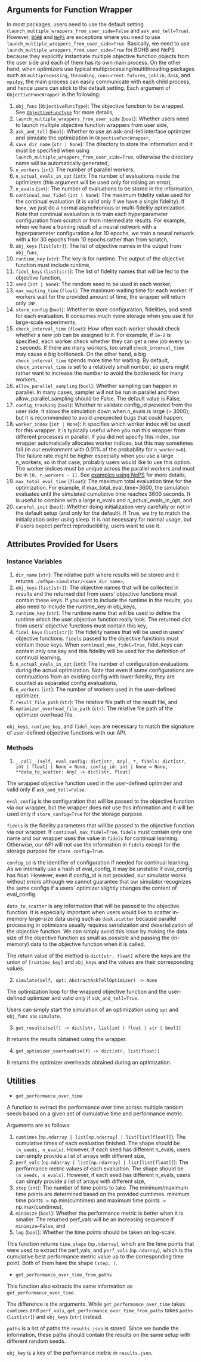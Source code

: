 ## Arguments for Function Wrapper

In most packages, users need to use the default setting (`launch_multiple_wrappers_from_user_side=False` and `ask_and_tell=True`).
However, [`BOHB`](https://github.com/automl/hpBandSter/) and [`NePS`](https://github.com/automl/neps/) are exceptions where you need to use `launch_multiple_wrappers_from_user_side=True`.
Basically, we need to use `launch_multiple_wrappers_from_user_side=True` for BOHB and NePS because they explicitly instantiate multiple objective function objects from the user side and each of them has its own main process.
On the other hand, when optimizers use typical multiprocessing/multithreading packages such as `multiprocessing`, `threading`, `concurrent.futures`, `joblib`, `dask`, and `mpi4py`, the main process can easily communicate with each child process, and hence users can stick to the default setting.
Each argument of `ObjectiveFuncWrapper` is the following:
1. `obj_func` (`ObjectiveFuncType`): The objective function to be wrapped. See [`ObjectiveFuncType`](https://github.com/nabenabe0928/mfhpo-simulator/blob/main/benchmark_simulator/_constants.py#L169-L203) for more details,
2. `launch_multiple_wrappers_from_user_side` (`bool`): Whether users need to launch multiple objective function wrappers from user side,
3. `ask_and_tell` (`bool`): Whether to use an ask-and-tell interface optimizer and simulate the optimization in `ObjectiveFuncWrapper`,
4. `save_dir_name` (`str | None`): The directory to store the information and it must be specified when using `launch_multiple_wrappers_from_user_side=True`, otherwise the directory name will be automatically generated,
5. `n_workers` (`int`): The number of parallel workers,
6. `n_actual_evals_in_opt` (`int`): The number of evaluations inside the optimizers (this argument will be used only for raising an error),
7. `n_evals` (`int`): The number of evaluations to be stored in the information,
8. `continual_max_fidel` (`int | None`): The maximum fidelity value used for the continual evaluation (it is valid only if we have a single fidelity). If `None`, we just do a normal asynchronous or multi-fidelity optimization. Note that continual evaluation is to train each hyperparameter configuration from scratch or from intermediate results. For example, when we have a training result of a neural network with a hyperparameter configuration `A` for 10 epochs, we train a neural network with `A` for 30 epochs from 10 epochs rather than from scratch,
9. `obj_keys` (`list[str]`): The list of objective names in the output from `obj_func`,
10. `runtime_key` (`str`): The key is for runtime. The output of the objective function must include runtime,
11. `fidel_keys` (`list[str]`): The list of fidelity names that will be fed to the objective function,
12. `seed` (`int | None`): The random seed to be used in each worker,
13. `max_waiting_time` (`float`): The maximum waiting time for each worker. If workers wait for the provided amount of time, the wrapper will return only `INF`,
14. `store_config` (`bool`): Whether to store configuration, fidelities, and seed for each evaluation. It consumes much more storage when you use it for large-scale experiments,
15. `check_interval_time` (`float`): How often each worker should check whether a new job can be assigned to it. For example, if `1e-2` is specified, each worker check whether they can get a new job every `1e-2` seconds. If there are many workers, too small `check_interval_time` may cause a big bottleneck. On the other hand, a big `check_interval_time` spends more time for waiting. By default, `check_interval_time` is set to a relatively small number, so users might rather want to increase the number to avoid the bottleneck for many workers,
16. `allow_parallel_sampling` (`bool`): Whether sampling can happen in parallel. In many cases, sampler will not be run in parallel and then allow_parallel_sampling should be False. The default value is False,
17. `config_tracking` (`bool`): Whether to validate config_id provided from the user side. It slows the simulation down when n_evals is large (> 3000), but it is recommended to avoid unexpected bugs that could happen,
18. `worker_index` (`int | None`): It specifies which worker index will be used for this wrapper. It is typically useful when you run this wrapper from different processes in parallel. If you did not specify this index, our wrapper automatically allocates worker indices, but this may sometimes fail (in our environment with 0.01% of the probability for `n_workers=8`). The failure rate might be higher especially when you use a large n_workers, so in that case, probably users would like to use this option. The worker indices must be unique across the parallel workers and must be in `[0, n_workers - 1]`. See [examples using NePS](../examples/minimal/neps.py) for more details,
19. `max_total_eval_time` (`float`): The maximum total evaluation time for the optimization. For example, if max_total_eval_time=3600, the simulation evaluates until the simulated cumulative time reaches 3600 seconds. It is useful to combine with a large n_evals and n_actual_evals_in_opt, and
20. `careful_init` (`bool`): Whether doing initialization very carefully or not in the default setup (and only for the default). If True, we try to match the initialization order using sleep. It is not necessary for normal usage, but if users expect perfect reproducibility, users want to use it.

## Attributes Provided for Users

### Instance Variables

1. `dir_name` (`str`): The relative path where results will be stored and it returns `./mfhpo-simulator/<save_dir_name>`,
2. `obj_keys` (`list[str]`): The objective names that will be collected in results and the returned dict from users' objective functions must contain these keys. If you want to include the runtime in the results, you also need to include the runtime_key in obj_keys,
3. `runtime_key` (`str`): The runtime name that will be used to define the runtime which the user objective function really took. The returned dict from users' objective functions must contain this key,
4. `fidel_keys` (`list[str]`): The fidelity names that will be used in users' objective functions. `fidels` passed to the objective functions must contain these keys. When `continual_max_fidel=True`, fidel_keys can contain only one key and this fidelity will be used for the definition of continual learning,
5. `n_actual_evals_in_opt` (`int`): The number of configuration evaluations during the actual optimization. Note that even if some configurations are continuations from an existing config with lower fidelity, they are counted as separated config evaluations,
6. `n_workers` (`int`): The number of workers used in the user-defined optimizer,
7. `result_file_path` (`str`): The relative file path of the result file, and
8. `optimizer_overhead_file_path` (`str`): The relative file path of the optimizer overhead file.

`obj_keys`, `runtime_key`, and `fidel_keys` are necessary to match the signature of user-defined objective functions with our API.


### Methods

1. `__call__(self, eval_config: dict[str, Any], *, fidels: dict[str, int | float] | None = None, config_id: int | None = None, **data_to_scatter: Any) -> dict[str, float]`

The wrapped objective function used in the user-defined optimizer and valid only if `ask_and_tell=False`.

`eval_config` is the configuration that will be passed to the objective function via our wrapper, but the wrapper does not use this information and it will be used only if `store_config=True` for the storage purpose.

`fidels` is the fidelity parameters that will be passed to the objective function via our wrapper.
If `continual_max_fidel=True`, `fidels` must contain only one name and our wrapper uses the value in `fidels` for continual learning.
Otherwise, our API will not use the information in `fidels` except for the storage purpose for `store_config=True`.

`config_id` is the identifier of configuration if needed for continual learning.
As we internally use a hash of eval_config, it may be unstable if eval_config has float.
However, even if config_id is not provided, our simulator works without errors although we cannot guarantee that our simulator recognizes the same configs if a users' optimizer slightly changes the content of eval_config.

`data_to_scatter` is any information that will be passed to the objective function.
It is especially important when users would like to scatter in-memory large-size data using such as `dask.scatter` because parallel processing in optimizers usually requires serialization and deserialization of the objective function.
We can simply avoid this issue by making the data size of the objective function as small as possible and passing the (in-memory) data to the objective function when it is called.

The return value of the method is `dict[str, float]` where the keys are the union of `[runtime_key]` and `obj_keys` and the values are their corresponding values.

2. `simulate(self, opt: AbstractAskTellOptimizer) -> None`

The optimization loop for the wrapped objective function and the user-defined optimizer and valid only if `ask_and_tell=True`.

Users can simply start the simulation of an optimization using `opt` and `obj_func` via `simulate`.

3. `get_results(self) -> dict[str, list[int | float | str | bool]]`

It returns the results obtained using the wrapper.

4. `get_optimizer_overhead(self) -> dict[str, list[float]]`

It returns the optimizer overheads obtained during an optimization.

## Utilities

- `get_performance_over_time`

A function to extract the performance over time across multiple random seeds based on a given set of cumulative time and performance metric.

Arguments are as follows:
1. `cumtimes` (`np.ndarray | list[np.ndarray] | list[list[float]]`): The cumulative times of each evaluation finished. The shape should be `(n_seeds, n_evals)`. However, if each seed has different n_evals, users can simply provide a list of arrays with different size,
2. `perf_vals` (`np.ndarray | list[np.ndarray] | list[list[float]]`): The performance metric values of each evaluation. The shape should be `(n_seeds, n_evals)`. However, if each seed has different n_evals, users can simply provide a list of arrays with different size,
3. `step` (`int`): The number of time points to take. The minimum/maximum time points are determined based on the provided cumtimes. minimum time points := np.min(cumtimes) and maximum time points := np.max(cumtimes),
4. `minimize` (`bool`): Whether the performance metric is better when it is smaller. The returned perf_vals will be an increasing sequence if `minimize=False`, and
5. `log` (`bool`): Whether the time points should be taken on log-scale.

This function returns `time_steps` (`np.ndarray`), which are the time points that were used to extract the perf_vals, and `perf_vals` (`np.ndarray`), which is the cumulative best performance metric value up to the corresponding time point.
Both of them have the shape `(step, )`.

- `get_performance_over_time_from_paths`

This function also extracts the same information as `get_performance_over_time`.

The difference is the arguments.
While `get_performance_over_time` takes `cumtimes` and `perf_vals`, `get_performance_over_time_from_paths` takes `paths` (`list[str]`) and `obj_keys` (`str`) instead.

`paths` is a list of paths the `results.json` is stored.
Since we bundle the information, these paths should contain the results on the same setup with different random seeds.

`obj_key` is a key of the performance metric in `results.json`.
